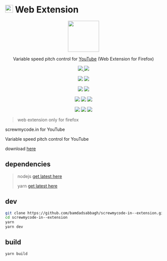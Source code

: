 # <img width=25 src="https://raw.githubusercontent.com/bamdadsabbagh/screwmycode-in--www/master/public/icons/SCRW_SHARE_TXT.svg"> Web Extension

<!--suppress HtmlDeprecatedAttribute, HtmlRequiredAltAttribute -->
<p align=center>
    <a href="https://addons.mozilla.org/en-US/firefox/addon/screwmycode-in--extension">
        <img width=100 src="https://raw.githubusercontent.com/bamdadsabbagh/screwmycode-in--www/master/public/icons/SCRW_SHARE_TXT.svg">
    </a>
</p>

<p align=center>
    Variable speed pitch control for <a href="https://www.youtube.com/">YouTube</a> (Web Extension for Firefox)
</p>

<p align=center>
    <a href="https://github.com/bamdadsabbagh/screwmycode-in--extension">
        <img src="https://img.shields.io/github/stars/bamdadsabbagh/screwmycode-in--extension?label=git">
    </a>
    <img src="https://img.shields.io/github/license/bamdadsabbagh/screwmycode-in--extension">
</p>

<p align=center>
    <img src="https://img.shields.io/github/languages/count/bamdadsabbagh/screwmycode-in--extension">
    <img src="https://img.shields.io/github/languages/top/bamdadsabbagh/screwmycode-in--extension">
</p>

<p align=center>
    <img src="https://img.shields.io/github/v/release/bamdadsabbagh/screwmycode-in--extension">
    <img src="https://api.codeclimate.com/v1/badges/e0f107f8d8791086e985/maintainability" />
</p>

<p align=center>
    <img src="https://img.shields.io/david/bamdadsabbagh/screwmycode-in--extension">
    <img src="https://img.shields.io/david/dev/bamdadsabbagh/screwmycode-in--extension">
    <img src="https://img.shields.io/snyk/vulnerabilities/github/bamdadsabbagh/screwmycode-in--extension">
</p>

<p align=center>
    <img src="https://img.shields.io/amo/v/screwmycode-in">
    <img src="https://img.shields.io/amo/stars/screwmycode-in">
    <img src="https://img.shields.io/amo/users/screwmycode-in">
</p>

> web extension only for firefox

screwmycode.in for YouTube

Variable speed pitch control for YouTube

download [here](https://addons.mozilla.org/en-US/firefox/addon/screwmycode-in/)

## dependencies

> nodejs [get latest here](https://nodejs.org/en/)
>
> yarn [get latest here](https://yarnpkg.com/getting-started/install)

## dev

```bash
git clone https://github.com/bamdadsabbagh/screwmycode-in--extension.git
cd screwmycode-in--extension
yarn
yarn dev
```

## build

```bash
yarn build
```

